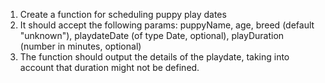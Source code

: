 1. Create a function for scheduling puppy play dates
2. It should accept the following params: puppyName, age, breed (default "unknown"), playdateDate (of type Date, optional), playDuration (number in minutes, optional)
3. The function should output the details of the playdate, taking into account that duration might not be defined. 